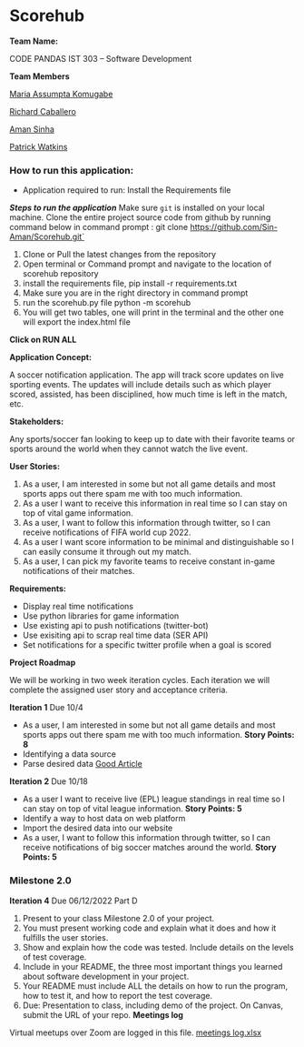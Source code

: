 # **Scorehub**

**Team Name:**

CODE PANDAS
IST 303 – Software Development

**Team Members**

 [Maria Assumpta Komugabe](https://cgu.instructure.com/groups/6458/users/19802)

 [Richard Caballero](https://cgu.instructure.com/groups/6458/users/17970)

 [Aman Sinha](https://cgu.instructure.com/groups/6458/users/18675)

 [Patrick Watkins](https://cgu.instructure.com/groups/6458/users/19938)

### How to run this application:

* Application required to run:
  Install the Requirements file 
  

***Steps to run the application***
Make sure `git` is installed on your local machine. Clone the entire project source code from github by running command below in command prompt :
git clone https://github.com/Sin-Aman/Scorehub.git`
1. Clone or Pull the latest changes from the repository
2. Open terminal or Command prompt and navigate to the location of scorehub repository
3. install the requirements file,  pip install -r requirements.txt
4. Make sure you are in the right directory in command prompt
5. run the scorehub.py file  python -m scorehub
6. You will get two tables, one will print in the terminal and the other one will export the index.html file



**Click on RUN ALL**
 
**Application Concept:**

A soccer notification application. The app will track score updates on live sporting events. The updates will include details such as which player scored, assisted, has been disciplined, how much time is left in the match, etc.

**Stakeholders:**

Any sports/soccer fan looking to keep up to date with their favorite teams or sports around the world when they cannot watch the live event.

**User Stories:**

1. As a user, I am interested in some but not all game details and most sports apps out there spam me with too much information. 
2. As a user I want to receive this information in real time so I can stay on top of vital game information. 
3. As a user, I want to follow this information through twitter, so I can receive notifications of FIFA world cup 2022.
4. As a user I want score information to be minimal and distinguishable so I can easily consume it through out my match. 
5. As a user, I can pick my favorite teams to receive constant in-game notifications of their matches.

**Requirements:**

* Display real time notifications
*  Use python libraries for game information
* Use existing api to push notifications (twitter-bot)
* Use exisiting api to scrap real time data (SER API)
* Set notifications for a specific twitter profile when a goal is scored




**Project Roadmap**

We will be working in two week iteration cycles. Each iteration we will complete the assigned user story and acceptance criteria. 

**Iteration 1** Due 10/4

* As a user, I am interested in some but not all game details and most sports apps out there spam me with too much information. **Story Points: 8** 
* Identifying a data source
* Parse desired data [Good Article](https://towardsdatascience.com/web-scraping-advanced-football-statistics-11cace1d863a) 

**Iteration 2** Due 10/18

* As a user I want to receive live (EPL) league standings in real time so I can stay on top of vital league information. **Story Points: 5**
* Identify a way to host data on web platform
* Import the desired data into our website 
* As a user, I want to follow this information through twitter, so I can receive notifications of big soccer matches around the world. **Story Points: 5** 

### Milestone 2.0
**Iteration 4** Due 06/12/2022
Part D

1. Present to your class Milestone 2.0 of your project.
2. You must present working code and explain what it does and how it fulfills the user stories.
3. Show and explain how the code was tested. Include details on the levels of test coverage.
4. Include in your README, the three most important things you learned about software development in your project.
5. Your README must include ALL the details on how to run the program, how to test it, and how to report the test coverage. 
6. Due: Presentation to class, including demo of the project. On Canvas, submit the URL of your repo.
**Meetings log**

Virtual meetups over Zoom are logged in this file.
[meetings log.xlsx](https://github.com/Sin-Aman/Scorehub/files/9912684/meetings.log.xlsx)
